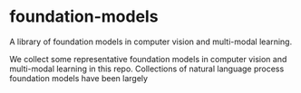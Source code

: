 # foundation-models
A library of foundation models in computer vision and multi-modal learning. 

We collect some representative foundation models in computer vision and multi-modal learning in this repo. Collections of natural language process foundation models have been largely 